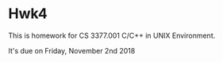 # Hwk4

This is homework for CS 3377.001 C/C++ in UNIX Environment.

It's due on Friday, November 2nd 2018
